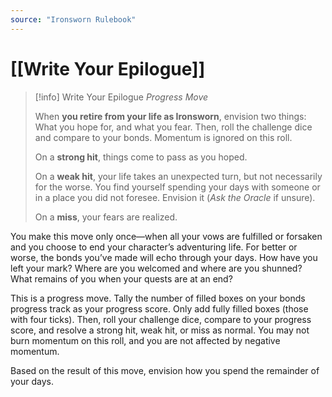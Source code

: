 ```yaml
---
source: "Ironsworn Rulebook"
---
```

# [[Write Your Epilogue]]

> [!info] Write Your Epilogue
> _Progress Move_
> 
> When **you retire from your life as Ironsworn**, envision two things: What you hope for, and what you fear. Then, roll the challenge dice and compare to your bonds. Momentum is ignored on this roll.
> 
> On a **strong hit**, things come to pass as you hoped.
> 
> On a **weak hit**, your life takes an unexpected turn, but not necessarily for the worse. You find yourself spending your days with someone or in a place you did not foresee. Envision it (_Ask the Oracle_ if unsure).
> 
> On a **miss**, your fears are realized.

You make this move only once—when all your vows are fulfilled or forsaken and you choose to end your character’s adventuring life. For better or worse, the bonds you’ve made will echo through your days. How have you left your mark? Where are you welcomed and where are you shunned? What remains of you when your quests are at an end? 

This is a progress move. Tally the number of filled boxes on your bonds progress track as your progress score. Only add fully filled boxes (those with four ticks). Then, roll your challenge dice, compare to your progress score, and resolve a strong hit, weak hit, or miss as normal. You may not burn momentum on this roll, and you are not affected by negative momentum.

Based on the result of this move, envision how you spend the remainder of your days.

